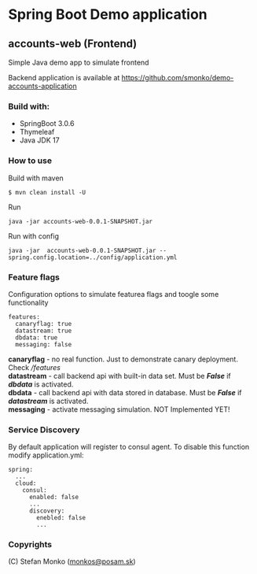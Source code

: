 # Spring Boot Demo application

## accounts-web (Frontend)

Simple Java demo app to simulate frontend  

Backend application is available at https://github.com/smonko/demo-accounts-application  

### Build with:
- SpringBoot 3.0.6
- Thymeleaf
- Java JDK 17


### How to use

Build with maven
```
$ mvn clean install -U 
```

Run
```
java -jar accounts-web-0.0.1-SNAPSHOT.jar
```

Run with config
```
java -jar  accounts-web-0.0.1-SNAPSHOT.jar --spring.config.location=../config/application.yml
```

### Feature flags
Configuration options to simulate featurea flags and toogle some functionality

```
features:
  canaryflag: true
  datastream: true
  dbdata: true
  messaging: false
```

**canaryflag** - no real function. Just to demonstrate canary deployment. Check */features*  
**datastream** - call backend api with built-in data set. Must be ***False*** if ***dbdata*** is activated.  
**dbdata** - call backend api with data stored in database. Must be ***False*** if ***datastream*** is activated.  
**messaging** - activate messaging simulation. NOT Implemented YET!  

### Service Discovery
By default application will register to consul agent. To disable this function modify application.yml:
```
spring:
  ...
  cloud:
    consul:
      enabled: false
      ...
      discovery:
        enebled: false
        ...
```

### Copyrights
(C) Stefan Monko (monkos@posam.sk)
